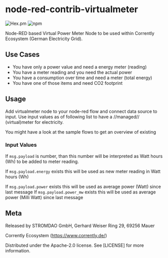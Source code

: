 # node-red-contrib-virtualmeter

![Hex.pm](https://img.shields.io/hexpm/l/node-red-contrib-virtualmeter)
![npm](https://img.shields.io/npm/dw/node-red-contrib-virtualmeter)


Node-RED based Virtual Power Meter Node to be used within Corrently Ecosystem (German Electricity Grid).

## Use Cases
- You have only a power value and need a energy meter (reading)
- You have a meter reading and you need the actual power
- You have a consumption over time and need a meter (total energy)
- You have one of those items and need CO2 footprint


## Usage
Add virtualmeter node to your node-red flow and connect data source to input. Use input values as of following list to have a //managed// (virtual)meter for electricity.

You might have a look at the sample flows to get an overview of existing  

### Input Values
If <code>msg.payload</code> is number, than this number will be interpreted as Watt hours (Wh) to be added to meter reading.

If <code>msg.payload.energy</code> exists this will be used as new meter reading in Watt hours (Wh)

If <code>msg.payload.power</code> exists this will be used as average power (Watt) since last message
If <code>msg.payload.power_mw</code> exists this will be used as average power (Milli Watt) since last message


## Meta
Released by STROMDAO GmbH, Gerhard Weiser Ring 29, 69256 Mauer

Corrently Ecosystem (https://www.corrently.de/)

Distributed under the Apache-2.0 license. See [LICENSE] for more information.
